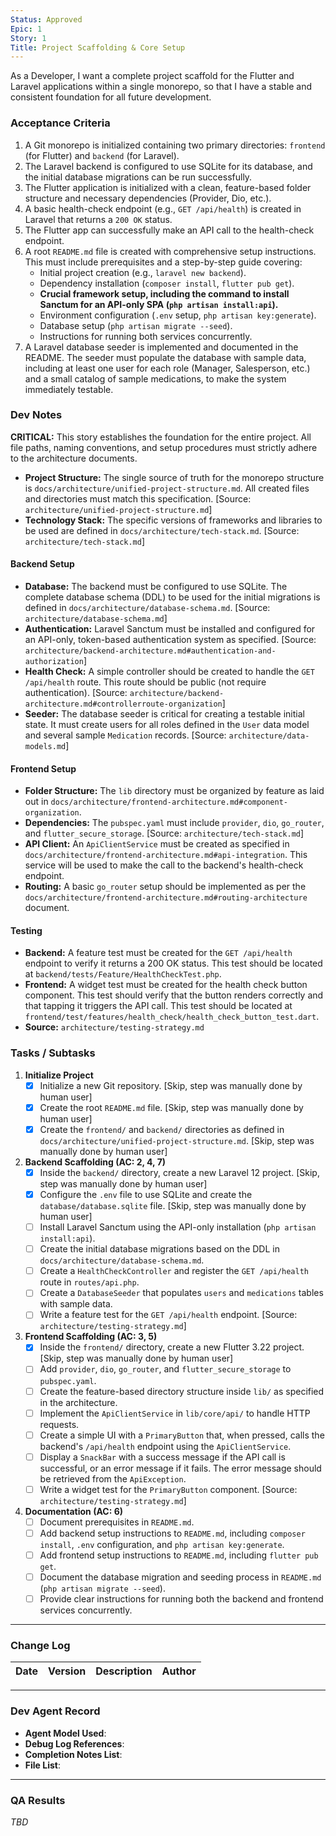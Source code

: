 ```yaml
---
Status: Approved
Epic: 1
Story: 1
Title: Project Scaffolding & Core Setup
---
```


As a Developer,
I want a complete project scaffold for the Flutter and Laravel applications within a single monorepo,
so that I have a stable and consistent foundation for all future development.

### Acceptance Criteria

1.  A Git monorepo is initialized containing two primary directories: `frontend` (for Flutter) and `backend` (for Laravel).
2.  The Laravel backend is configured to use SQLite for its database, and the initial database migrations can be run successfully.
3.  The Flutter application is initialized with a clean, feature-based folder structure and necessary dependencies (Provider, Dio, etc.).
4.  A basic health-check endpoint (e.g., `GET /api/health`) is created in Laravel that returns a `200 OK` status.
5.  The Flutter app can successfully make an API call to the health-check endpoint.
6.  A root `README.md` file is created with comprehensive setup instructions. This must include prerequisites and a step-by-step guide covering:
    *   Initial project creation (e.g., `laravel new backend`).
    *   Dependency installation (`composer install`, `flutter pub get`).
    *   **Crucial framework setup, including the command to install Sanctum for an API-only SPA (`php artisan install:api`).**
    *   Environment configuration (`.env` setup, `php artisan key:generate`).
    *   Database setup (`php artisan migrate --seed`).
    *   Instructions for running both services concurrently.
7.  A Laravel database seeder is implemented and documented in the README. The seeder must populate the database with sample data, including at least one user for each role (Manager, Salesperson, etc.) and a small catalog of sample medications, to make the system immediately testable.

### Dev Notes

**CRITICAL:** This story establishes the foundation for the entire project. All file paths, naming conventions, and setup procedures must strictly adhere to the architecture documents.

*   **Project Structure:** The single source of truth for the monorepo structure is `docs/architecture/unified-project-structure.md`. All created files and directories must match this specification. [Source: `architecture/unified-project-structure.md`]
*   **Technology Stack:** The specific versions of frameworks and libraries to be used are defined in `docs/architecture/tech-stack.md`. [Source: `architecture/tech-stack.md`]

#### Backend Setup

*   **Database:** The backend must be configured to use SQLite. The complete database schema (DDL) to be used for the initial migrations is defined in `docs/architecture/database-schema.md`. [Source: `architecture/database-schema.md`]
*   **Authentication:** Laravel Sanctum must be installed and configured for an API-only, token-based authentication system as specified. [Source: `architecture/backend-architecture.md#authentication-and-authorization`]
*   **Health Check:** A simple controller should be created to handle the `GET /api/health` route. This route should be public (not require authentication). [Source: `architecture/backend-architecture.md#controllerroute-organization`]
*   **Seeder:** The database seeder is critical for creating a testable initial state. It must create users for all roles defined in the `User` data model and several sample `Medication` records. [Source: `architecture/data-models.md`]

#### Frontend Setup

*   **Folder Structure:** The `lib` directory must be organized by feature as laid out in `docs/architecture/frontend-architecture.md#component-organization`.
*   **Dependencies:** The `pubspec.yaml` must include `provider`, `dio`, `go_router`, and `flutter_secure_storage`. [Source: `architecture/tech-stack.md`]
*   **API Client:** An `ApiClientService` must be created as specified in `docs/architecture/frontend-architecture.md#api-integration`. This service will be used to make the call to the backend's health-check endpoint.
*   **Routing:** A basic `go_router` setup should be implemented as per the `docs/architecture/frontend-architecture.md#routing-architecture` document.

#### Testing
*   **Backend:** A feature test must be created for the `GET /api/health` endpoint to verify it returns a 200 OK status. This test should be located at `backend/tests/Feature/HealthCheckTest.php`.
*   **Frontend:** A widget test must be created for the health check button component. This test should verify that the button renders correctly and that tapping it triggers the API call. This test should be located at `frontend/test/features/health_check/health_check_button_test.dart`.
*   **Source:** `architecture/testing-strategy.md`

### Tasks / Subtasks

1.  **Initialize Project**
    *   [x] Initialize a new Git repository. [Skip, step was manually done by human user]
    *   [x] Create the root `README.md` file. [Skip, step was manually done by human user]
    *   [x] Create the `frontend/` and `backend/` directories as defined in `docs/architecture/unified-project-structure.md`. [Skip, step was manually done by human user]

2.  **Backend Scaffolding (AC: 2, 4, 7)**
    *   [x] Inside the `backend/` directory, create a new Laravel 12 project. [Skip, step was manually done by human user]
    *   [x] Configure the `.env` file to use SQLite and create the `database/database.sqlite` file. [Skip, step was manually done by human user]
    *   [ ] Install Laravel Sanctum using the API-only installation (`php artisan install:api`).
    *   [ ] Create the initial database migrations based on the DDL in `docs/architecture/database-schema.md`.
    *   [ ] Create a `HealthCheckController` and register the `GET /api/health` route in `routes/api.php`.
    *   [ ] Create a `DatabaseSeeder` that populates `users` and `medications` tables with sample data.
    *   [ ] Write a feature test for the `GET /api/health` endpoint. [Source: `architecture/testing-strategy.md`]

3.  **Frontend Scaffolding (AC: 3, 5)**
    *   [x] Inside the `frontend/` directory, create a new Flutter 3.22 project. [Skip, step was manually done by human user]
    *   [ ] Add `provider`, `dio`, `go_router`, and `flutter_secure_storage` to `pubspec.yaml`.
    *   [ ] Create the feature-based directory structure inside `lib/` as specified in the architecture.
    *   [ ] Implement the `ApiClientService` in `lib/core/api/` to handle HTTP requests.
    *   [ ] Create a simple UI with a `PrimaryButton` that, when pressed, calls the backend's `/api/health` endpoint using the `ApiClientService`.
    *   [ ] Display a `SnackBar` with a success message if the API call is successful, or an error message if it fails. The error message should be retrieved from the `ApiException`.
    *   [ ] Write a widget test for the `PrimaryButton` component. [Source: `architecture/testing-strategy.md`]

4.  **Documentation (AC: 6)**
    *   [ ] Document prerequisites in `README.md`.
    *   [ ] Add backend setup instructions to `README.md`, including `composer install`, `.env` configuration, and `php artisan key:generate`.
    *   [ ] Add frontend setup instructions to `README.md`, including `flutter pub get`.
    *   [ ] Document the database migration and seeding process in `README.md` (`php artisan migrate --seed`).
    *   [ ] Provide clear instructions for running both the backend and frontend services concurrently.

---
### Change Log

| Date | Version | Description | Author |
| --- | --- | --- | --- |

---
### Dev Agent Record

- **Agent Model Used**:
- **Debug Log References**:
- **Completion Notes List**:
- **File List**:

---
### QA Results

_TBD_